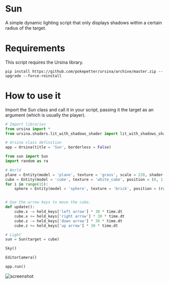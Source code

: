 # Sun

A simple dynamic lighting script that only displays shadows within a certain radius of the target.

# Requirements

This script requires the Ursina library.

```
pip install https://github.com/pokepetter/ursina/archive/master.zip --upgrade --force-reinstall
```

# How to use it

Import the Sun class and call it in your script, passing it the target as an argument (which is usually the player).

```python
# Import libraries
from ursina import *
from ursina.shaders.lit_with_shadows_shader import lit_with_shadows_shader

# Ursina class definition
app = Ursina(title = 'Sun', borderless = False)

from sun import Sun
import random as ra

# World
plane = Entity(model = 'plane', texture = 'grass', scale = 220, shader = lit_with_shadows_shader)
cube = Entity(model = 'cube', texture = 'white_cube', position = (0, 1.5, 0), scale = 3, color = color.red)
for i in range(15):
    sphere = Entity(model = 'sphere', texture = 'brick', position = (ra.randint(-100, 100), 3, ra.randint(-100, 100)), scale = 5)


# Use the arrow keys to move the cube.
def update():
    cube.x -= held_keys['left arrow'] * 30 * time.dt
    cube.x += held_keys['right arrow'] * 30 * time.dt
    cube.z -= held_keys['down arrow'] * 30 * time.dt
    cube.z += held_keys['up arrow'] * 30 * time.dt

# Light
sun = Sun(target = cube)

Sky()

EditorCamera()

app.run()
```

![screenshot](https://github.com/Snoroz/Sun/assets/55320908/b5ba0d08-43ee-4b63-b4da-d4f474ded3e7)
